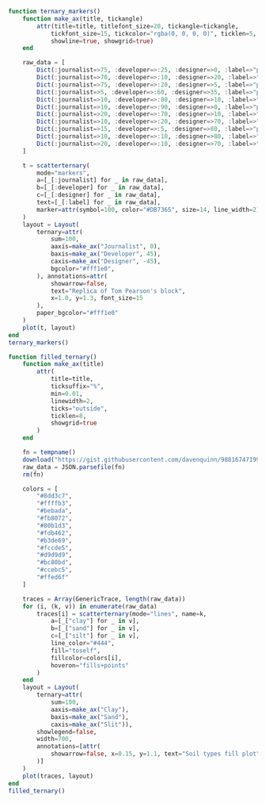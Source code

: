 ```julia
function ternary_markers()
    function make_ax(title, tickangle)
        attr(title=title, titlefont_size=20, tickangle=tickangle,
            tickfont_size=15, tickcolor="rgba(0, 0, 0, 0)", ticklen=5,
            showline=true, showgrid=true)
    end

    raw_data = [
        Dict(:journalist=>75, :developer=>:25, :designer=>0, :label=>"point 1"),
        Dict(:journalist=>70, :developer=>:10, :designer=>20, :label=>"point 2"),
        Dict(:journalist=>75, :developer=>:20, :designer=>5, :label=>"point 3"),
        Dict(:journalist=>5, :developer=>:60, :designer=>35, :label=>"point 4"),
        Dict(:journalist=>10, :developer=>:80, :designer=>10, :label=>"point 5"),
        Dict(:journalist=>10, :developer=>:90, :designer=>0, :label=>"point 6"),
        Dict(:journalist=>20, :developer=>:70, :designer=>10, :label=>"point 7"),
        Dict(:journalist=>10, :developer=>:20, :designer=>70, :label=>"point 8"),
        Dict(:journalist=>15, :developer=>:5, :designer=>80, :label=>"point 9"),
        Dict(:journalist=>10, :developer=>:10, :designer=>80, :label=>"point 10"),
        Dict(:journalist=>20, :developer=>:10, :designer=>70, :label=>"point 11")
    ]

    t = scatterternary(
        mode="markers",
        a=[_[:journalist] for _ in raw_data],
        b=[_[:developer] for _ in raw_data],
        c=[_[:designer] for _ in raw_data],
        text=[_[:label] for _ in raw_data],
        marker=attr(symbol=100, color="#DB7365", size=14, line_width=2)
    )
    layout = Layout(
        ternary=attr(
            sum=100,
            aaxis=make_ax("Journalist", 0),
            baxis=make_ax("Developer", 45),
            caxis=make_ax("Designer", -45),
            bgcolor="#fff1e0",
        ), annotations=attr(
            showarrow=false,
            text="Replica of Tom Pearson's block",
            x=1.0, y=1.3, font_size=15
        ),
        paper_bgcolor="#fff1e0"
    )
    plot(t, layout)
end
ternary_markers()
```


<div id="7e009232-a210-454f-878d-8eb88d31bae9" class="plotly-graph-div"></div>

<script>
    window.PLOTLYENV=window.PLOTLYENV || {};
    window.PLOTLYENV.BASE_URL="https://plot.ly";
    Plotly.newPlot('7e009232-a210-454f-878d-8eb88d31bae9', [{"a":[75,70,75,5,10,10,20,10,15,10,20],"mode":"markers","b":[25,10,20,60,80,90,70,20,5,10,10],"type":"scatterternary","c":[0,20,5,35,10,0,10,70,80,80,70],"text":["point 1","point 2","point 3","point 4","point 5","point 6","point 7","point 8","point 9","point 10","point 11"],"marker":{"symbol":100,"color":"#DB7365","line":{"width":2},"size":14}}],
               {"paper_bgcolor":"#fff1e0","ternary":{"baxis":{"tickangle":45,"showline":true,"showgrid":true,"titlefont":{"size":20},"tickfont":{"size":15},"ticklen":5,"title":"Developer","tickcolor":"rgba(0, 0, 0, 0)"},"bgcolor":"#fff1e0","caxis":{"tickangle":-45,"showline":true,"showgrid":true,"titlefont":{"size":20},"tickfont":{"size":15},"ticklen":5,"title":"Designer","tickcolor":"rgba(0, 0, 0, 0)"},"sum":100,"aaxis":{"tickangle":0,"showline":true,"showgrid":true,"titlefont":{"size":20},"tickfont":{"size":15},"ticklen":5,"title":"Journalist","tickcolor":"rgba(0, 0, 0, 0)"}},"annotations":{"y":1.3,"font":{"size":15},"showarrow":false,"text":"Replica of Tom Pearson's block","x":1.0},"margin":{"l":50,"b":60,"r":50,"t":60}}, {showLink: false});

 </script>



```julia
function filled_ternary()
    function make_ax(title)
        attr(
            title=title,
            ticksuffix="%",
            min=0.01,
            linewidth=2,
            ticks="outside",
            ticklen=8,
            showgrid=true
        )
    end

    fn = tempname()
    download("https://gist.githubusercontent.com/davenquinn/988167471993bc2ece29/raw/f38d9cb3dd86e315e237fde5d65e185c39c931c2/data.json", fn)
    raw_data = JSON.parsefile(fn)
    rm(fn)

    colors = [
        "#8dd3c7",
        "#ffffb3",
        "#bebada",
        "#fb8072",
        "#80b1d3",
        "#fdb462",
        "#b3de69",
        "#fccde5",
        "#d9d9d9",
        "#bc80bd",
        "#ccebc5",
        "#ffed6f"
    ]

    traces = Array(GenericTrace, length(raw_data))
    for (i, (k, v)) in enumerate(raw_data)
        traces[i] = scatterternary(mode="lines", name=k,
            a=[_["clay"] for _ in v],
            b=[_["sand"] for _ in v],
            c=[_["silt"] for _ in v],
            line_color="#444",
            fill="toself",
            fillcolor=colors[i],
            hoveron="fills+points"
        )
    end
    layout = Layout(
        ternary=attr(
            sum=100,
            aaxis=make_ax("Clay"),
            baxis=make_ax("Sand"),
            caxis=make_ax("Slit")),
        showlegend=false,
        width=700,
        annotations=[attr(
            showarrow=false, x=0.15, y=1.1, text="Soil types fill plot"
        )]
    )
    plot(traces, layout)
end
filled_ternary()
```


<div id="cb910e66-7646-436f-b4e6-816ce881aac0" class="plotly-graph-div"></div>

<script>
    window.PLOTLYENV=window.PLOTLYENV || {};
    window.PLOTLYENV.BASE_URL="https://plot.ly";
    Plotly.newPlot('cb910e66-7646-436f-b4e6-816ce881aac0', [{"a":[55,100,60,40,40],"mode":"lines","b":[45,0,0,20,45],"line":{"color":"#444"},"fillcolor":"#8dd3c7","type":"scatterternary","name":"clay","fill":"toself","c":[0,0,40,40,15],"hoveron":"fills+points"},{"a":[20,35,35,28,20],"mode":"lines","b":[80,65,45,45,53],"line":{"color":"#444"},"fillcolor":"#ffffb3","type":"scatterternary","name":"sandy clay loam","fill":"toself","c":[0,0,20,27,32],"hoveron":"fills+points"},{"a":[60,40,40],"mode":"lines","b":[0,0,20],"line":{"color":"#444"},"fillcolor":"#bebada","type":"scatterternary","name":"silty clay","fill":"toself","c":[40,60,40],"hoveron":"fills+points"},{"a":[0,15,20,20,5,5,0],"mode":"lines","b":[70,85,80,53,53,45,50],"line":{"color":"#444"},"fillcolor":"#fb8072","type":"scatterternary","name":"sandy loam","fill":"toself","c":[30,0,0,32,42,50,50],"hoveron":"fills+points"},{"a":[35,35,55],"mode":"lines","b":[65,45,45],"line":{"color":"#444"},"fillcolor":"#80b1d3","type":"scatterternary","name":"sandy clay","fill":"toself","c":[0,20,0],"hoveron":"fills+points"},{"a":[28,28,5,5,20],"mode":"lines","b":[45,22,45,53,53],"line":{"color":"#444"},"fillcolor":"#fdb462","type":"scatterternary","name":"loam","fill":"toself","c":[27,50,50,42,32],"hoveron":"fills+points"},{"a":[0,10,0],"mode":"lines","b":[100,90,90],"line":{"color":"#444"},"fillcolor":"#b3de69","type":"scatterternary","name":"sand","fill":"toself","c":[0,0,10],"hoveron":"fills+points"},{"a":[0,0,12,12],"mode":"lines","b":[0,20,8,0],"line":{"color":"#444"},"fillcolor":"#fccde5","type":"scatterternary","name":"silt","fill":"toself","c":[100,80,80,88],"hoveron":"fills+points"},{"a":[40,40,28,28],"mode":"lines","b":[45,20,20,45],"line":{"color":"#444"},"fillcolor":"#d9d9d9","type":"scatterternary","name":"clay loam","fill":"toself","c":[15,40,52,27],"hoveron":"fills+points"},{"a":[0,28,28,12,12,0],"mode":"lines","b":[50,22,0,0,8,20],"line":{"color":"#444"},"fillcolor":"#bc80bd","type":"scatterternary","name":"silty loam","fill":"toself","c":[50,50,72,88,80,80],"hoveron":"fills+points"},{"a":[0,10,15,0],"mode":"lines","b":[90,90,85,70],"line":{"color":"#444"},"fillcolor":"#ccebc5","type":"scatterternary","name":"loamy sand","fill":"toself","c":[10,0,0,30],"hoveron":"fills+points"},{"a":[28,28,40,40],"mode":"lines","b":[0,20,20,0],"line":{"color":"#444"},"fillcolor":"#ffed6f","type":"scatterternary","name":"silty clay loam","fill":"toself","c":[72,52,40,60],"hoveron":"fills+points"}],
               {"showlegend":false,"ternary":{"baxis":{"showgrid":true,"ticklen":8,"ticks":"outside","title":"Sand","linewidth":2,"ticksuffix":"%","min":0.01},"caxis":{"showgrid":true,"ticklen":8,"ticks":"outside","title":"Slit","linewidth":2,"ticksuffix":"%","min":0.01},"sum":100,"aaxis":{"showgrid":true,"ticklen":8,"ticks":"outside","title":"Clay","linewidth":2,"ticksuffix":"%","min":0.01}},"annotations":[{"y":1.1,"showarrow":false,"text":"Soil types fill plot","x":0.15}],"margin":{"l":50,"b":60,"r":50,"t":60},"width":700}, {showLink: false});

 </script>



